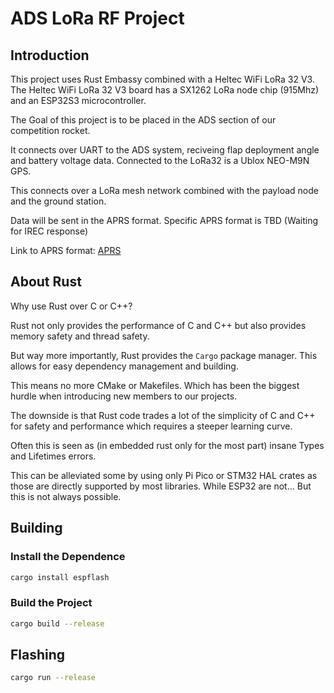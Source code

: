 # ADS LoRa RF Project

## Introduction

This project uses Rust Embassy combined with a Heltec WiFi LoRa 32 V3.
The Heltec WiFi LoRa 32 V3 board has a SX1262 LoRa node chip (915Mhz) and an ESP32S3 microcontroller.

The Goal of this project is to be placed in the ADS section of our competition rocket.

It connects over UART to the ADS system, reciveing flap deployment angle and battery voltage data.
Connected to the LoRa32 is a Ublox NEO-M9N GPS.

This connects over a LoRa mesh network combined with the payload node and the ground station.

Data will be sent in the APRS format.
Specific APRS format is TBD (Waiting for IREC response)

Link to APRS format: [APRS](http://www.aprs.org/doc/APRS101.PDF)

## About Rust

Why use Rust over C or C++?

Rust not only provides the performance of C and C++ but also provides memory safety and thread safety.

But way more importantly, Rust provides the `Cargo` package manager. This allows for easy dependency management and building.

This means no more CMake or Makefiles. Which has been the biggest hurdle when introducing new members to our projects.

The downside is that Rust code trades a lot of the simplicity of C and C++ for safety and performance which requires a steeper learning curve.

Often this is seen as (in embedded rust only for the most part) insane Types and Lifetimes errors.

This can be alleviated some by using only Pi Pico or STM32 HAL crates as those are directly supported by most libraries. While ESP32 are not... But this is not always possible.

## Building

### Install the Dependence

```bash
cargo install espflash
```

### Build the Project

```bash
cargo build --release
```

## Flashing

```bash
cargo run --release
```
